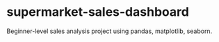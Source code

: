 # supermarket-sales-dashboard
Beginner-level sales analysis project using pandas, matplotlib, seaborn.
